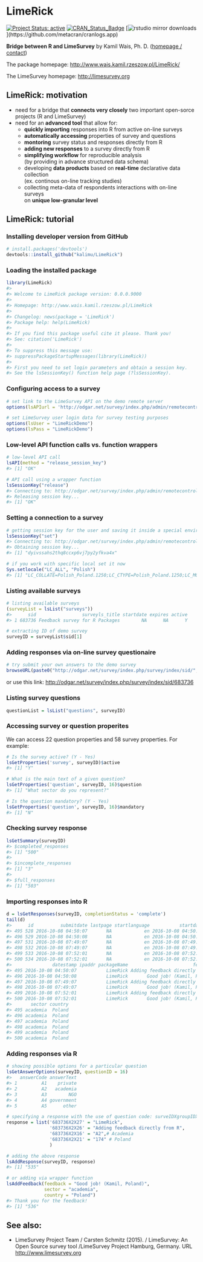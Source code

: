 
<!-- README.md is generated from README.Rmd. Please edit that file -->
LimeRick
========

[![Project Status: active](http://www.repostatus.org/badges/latest/active.svg)](http://www.repostatus.org/) [![CRAN\_Status\_Badge](http://www.r-pkg.org/badges/version/LimeRick)](https://cran.r-project.org/package=LimeRick) [![rstudio mirror downloads](http://cranlogs.r-pkg.org/badges/LimeRick?)](https://github.com/metacran/cranlogs.app)

<strong>Bridge between R and LimeSurvey</strong>
by Kamil Wais, Ph. D. ([homepage / contact](http://www.wais.kamil.rzeszow.pl))

The package homepage: <http://www.wais.kamil.rzeszow.pl/LimeRick/>

The LimeSurvey homepage: <http://limesurvey.org>

LimeRick: motivation
--------------------

-   need for a bridge that <span style="font-weight: bold">connects very closely</span> two important open-sorce projects (R and LimeSurvey)
-   need for an <span style="font-weight: bold">advanced tool</span> that allow for:
    -   <span style="font-weight: bold">quickly importing</span> responses into R from active on-line surveys
    -   <span style="font-weight: bold">automatically accessing</span> properties of survey and questions
    -   <span style="font-weight: bold">montoring</span> survey status and responses directly from R
    -   <span style="font-weight: bold">adding new responses</span> to a survey directly from R
    -   <span style="font-weight: bold">simplifying workflow</span> for reproducible analysis<br> (by providing in advance structured data schema)
    -   developing <span style="font-weight: bold">data products</span> based on <span style="font-weight: bold">real-time</span> declarative data collection<br> (ex. continous on-line tracking studies)
    -   collecting meta-data of respondents interactions with on-line surveys <br>on <span style="font-weight: bold">unique low-granular level</span>

LimeRick: tutorial
------------------

### Installing developer version from GitHub

``` r
# install.packages('devtools')
devtools::install_github("kalimu/LimeRick")
```

### Loading the installed package

``` r
library(LimeRick)
#> 
#> Welcome to LimeRick package version: 0.0.0.9000
#> 
#> Homepage: http://www.wais.kamil.rzeszow.pl/LimeRick
#> 
#> Changelog: news(package = 'LimeRick')
#> Package help: help(LimeRick)
#> 
#> If you find this package useful cite it please. Thank you!
#> See: citation('LimeRick')
#> 
#> To suppress this message use:
#> suppressPackageStartupMessages(library(LimeRick))
#> 
#> First you need to set login parameters and obtain a session key. 
#> See the lsSessionKey() function help page (?lsSessionKey).
```

### Configuring access to a survey

``` r
# set link to the LimeSurvey API on the demo remote server
options(lsAPIurl = 'http://odgar.net/survey/index.php/admin/remotecontrol')

# set LimeSurvey user login data for survey testing purposes
options(lsUser = "LimeRickDemo")
options(lsPass = "LimeRickDemo")
```

### Low-level API function calls vs. function wrappers

``` r
# low-level API call
lsAPI(method = "release_session_key")
#> [1] "OK"

# API call using a wrapper function
lsSessionKey("release")
#> Connecting to: http://odgar.net/survey/index.php/admin/remotecontrol 
#> Releasing session key...
#> [1] "OK"
```

### Setting a connection to a survey

``` r
# getting session key for the user and saving it inside a special environment
lsSessionKey("set")
#> Connecting to: http://odgar.net/survey/index.php/admin/remotecontrol 
#> Obtaining session key...
#> [1] "dyivssahs2thq8ccxp6vj7py2yfkva4x"

# if you work with specific local set it now
Sys.setlocale("LC_ALL", "Polish")
#> [1] "LC_COLLATE=Polish_Poland.1250;LC_CTYPE=Polish_Poland.1250;LC_MONETARY=Polish_Poland.1250;LC_NUMERIC=C;LC_TIME=Polish_Poland.1250"
```

### Listing available surveys

``` r
# listing available surveys
(surveyList = lsList("surveys"))
#>      sid                 surveyls_title startdate expires active
#> 1 683736 Feedback survey for R Packages        NA      NA      Y

# extracting ID of demo survey
surveyID = surveyList$sid[1] 
```

### Adding responses via on-line survey questionaire

``` r
# try submit your own answers to the demo survey
browseURL(paste0("http://odgar.net/survey/index.php/survey/index/sid/", surveyID))
```

or use this link: <http://odgar.net/survey/index.php/survey/index/sid/683736>

### Listing survey questions

``` r
questionList = lsList("questions", surveyID)
```

### Accessing survey or question properites

We can access 22 question properties and 58 survey properties. For example:

``` r
# Is the survey active? (Y - Yes)
lsGetProperties('survey', surveyID)$active
#> [1] "Y"

# What is the main text of a given question?
lsGetProperties('question', surveyID, 16)$question
#> [1] "What sector do you represent?"

# Is the question mandatory? (Y - Yes)
lsGetProperties('question', surveyID, 16)$mandatory
#> [1] "N"
```

### Checking survey response

``` r
lsGetSummary(surveyID)
#> $completed_responses
#> [1] "500"
#> 
#> $incomplete_responses
#> [1] "3"
#> 
#> $full_responses
#> [1] "503"
```

### Importing responses into R

``` r
d = lsGetResponses(surveyID, completionStatus = 'complete')
tail(d)
#>      id          submitdate lastpage startlanguage           startdate
#> 495 528 2016-10-08 04:50:07       NA            en 2016-10-08 04:50:07
#> 496 529 2016-10-08 04:50:08       NA            en 2016-10-08 04:50:08
#> 497 531 2016-10-08 07:49:07       NA            en 2016-10-08 07:49:07
#> 498 532 2016-10-08 07:49:07       NA            en 2016-10-08 07:49:07
#> 499 533 2016-10-08 07:52:01       NA            en 2016-10-08 07:52:01
#> 500 534 2016-10-08 07:52:01       NA            en 2016-10-08 07:52:01
#>               datestamp ipaddr packageName                        feedback
#> 495 2016-10-08 04:50:07           LimeRick Adding feedback directly from R
#> 496 2016-10-08 04:50:08           LimeRick       Good job! (Kamil, Poland)
#> 497 2016-10-08 07:49:07           LimeRick Adding feedback directly from R
#> 498 2016-10-08 07:49:07           LimeRick       Good job! (Kamil, Poland)
#> 499 2016-10-08 07:52:01           LimeRick Adding feedback directly from R
#> 500 2016-10-08 07:52:01           LimeRick       Good job! (Kamil, Poland)
#>       sector country
#> 495 academia  Poland
#> 496 academia  Poland
#> 497 academia  Poland
#> 498 academia  Poland
#> 499 academia  Poland
#> 500 academia  Poland
```

### Adding responses via R

``` r
# showing possible options for a particular question
lsGetAnswerOptions(surveyID, questionID = 16)
#>   answerCode answerText
#> 1         A1    private
#> 2         A2   academia
#> 3         A3        NGO
#> 4         A4 government
#> 5         A5      other

# specifying a response with the use of question code: surveIDXgroupIDXquestionID
response = list('683736X2X27' = "LimeRick",
                '683736X2X26' = "Adding feedback directly from R",
                '683736X2X16' = "A2",# Academia
                '683736X2X21' = "174" # Poland
                )

# adding the above response 
lsAddResponse(surveyID, response)
#> [1] "535"

# or adding via wrapper function
lsAddFeedback(feedback = "Good job! (Kamil, Poland)", 
              sector = "academia", 
              country = "Poland")
#> Thank you for the feedback!
#> [1] "536"
```

See also:
---------

-   LimeSurvey Project Team / Carsten Schmitz (2015). / LimeSurvey: An Open Source survey tool /LimeSurvey Project Hamburg, Germany. URL <http://www.limesurvey.org>
